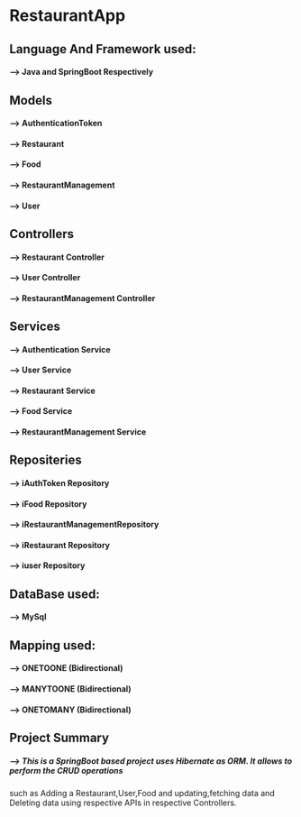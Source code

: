 # RestaurantApp
## Language And Framework used:
#### --> Java and SpringBoot Respectively

## Models
#### --> AuthenticationToken
#### --> Restaurant
#### --> Food
#### --> RestaurantManagement
#### --> User

## Controllers
#### --> Restaurant Controller
#### --> User Controller
#### --> RestaurantManagement Controller

## Services
#### --> Authentication Service
#### --> User Service
#### --> Restaurant Service
#### --> Food Service
#### --> RestaurantManagement Service

## Repositeries
#### --> iAuthToken Repository
#### --> iFood Repository
#### --> iRestaurantManagementRepository
#### --> iRestaurant Repository
#### --> iuser Repository

## DataBase used:
#### --> MySql

## Mapping used:
#### --> ONETOONE (Bidirectional)
#### --> MANYTOONE (Bidirectional)
#### --> ONETOMANY (Bidirectional)

## Project Summary
##### --> This is a SpringBoot based project uses Hibernate as ORM. It allows to perform the CRUD operations 
   such as Adding a Restaurant,User,Food and updating,fetching data and Deleting data
   using respective APIs in respective Controllers. 
